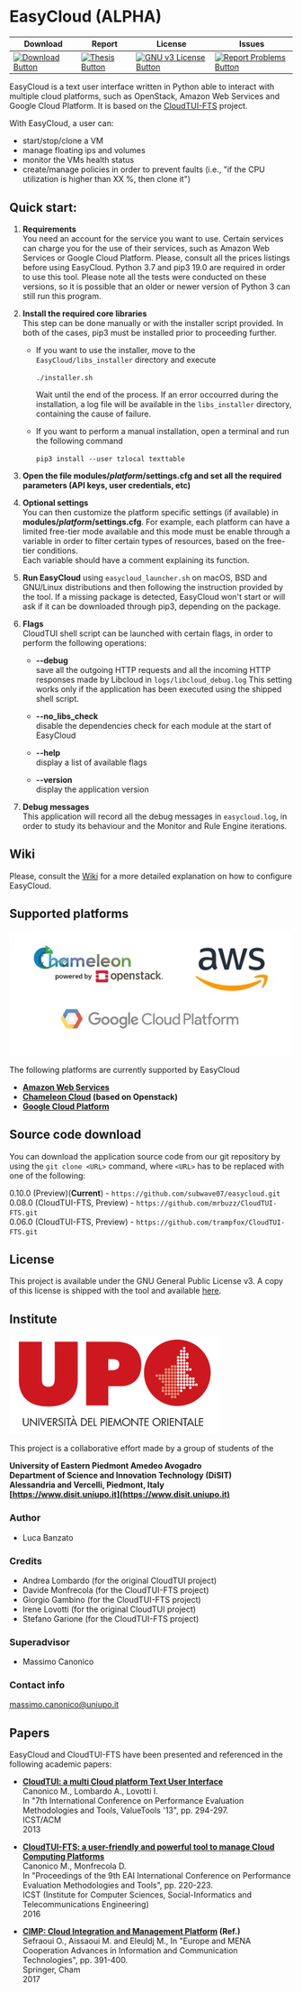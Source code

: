 # EasyCloud (ALPHA)

|Download|Report|License|Issues|
|---------|---------|---------|----------|
| [![Download Button](https://img.shields.io/badge/EasyCloud-0.10.0-blue.svg)](releases) | [![Thesis Button](https://img.shields.io/badge/Report-Italian-yellow.svg)](dummy) | [![GNU v3 License Button](https://img.shields.io/badge/License-GNU%20v3-green.svg)](LICENSE) | [![Report Problems Button](https://img.shields.io/badge/Report-Problems-red.svg)](issues)|


EasyCloud is a text user interface written in Python able to interact with
multiple cloud platforms, such as OpenStack, Amazon Web Services and Google
Cloud Platform. It is based on the [CloudTUI-FTS](https://github.com/mrbuzz/CloudTUI-FTS) project.

With EasyCloud, a user can:  
* start/stop/clone a VM
* manage floating ips and volumes
* monitor the VMs health status
* create/manage policies in order to prevent faults (i.e., "if the CPU utilization is higher than XX %, then clone it")

## Quick start:

1. **Requirements**  
    You need an account for the service you want to use. Certain services
    can charge you for the use of their services, such as Amazon Web Services
    or Google Cloud Platform. Please, consult all the prices listings before
    using EasyCloud.
    Python 3.7 and pip3 19.0 are required in order to use this tool.
    Please note all the tests were conducted on these versions, so it is possible
    that an older or newer version of Python 3 can still run this program.

2. **Install the required core libraries**  
    This step can be done manually or with the installer script provided. In both of the cases, pip3
    must be installed prior to proceeding further.  

    * If you want to use the installer, move to the `EasyCloud/libs_installer` directory and execute

        `./installer.sh` 

        Wait until the end of the process. If an error occourred during the installation, a log file will be
        available in the `libs_installer` directory, containing the cause of failure.

    * If you want to perform a manual installation, open a terminal and run the following command

        `pip3 install --user tzlocal texttable`

3. **Open the file modules/*platform*/settings.cfg and set all the required parameters (API keys, user credentials, etc)**

4. **Optional settings**  
    You can then customize the platform specific settings (if available) in **modules/*platform*/settings.cfg**.
    For example, each platform can have a limited free-tier mode available and this mode must be enable through a variable
    in order to filter certain types of resources, based on the free-tier conditions.  
    Each variable should have a comment explaining its function.

4. **Run EasyCloud** using `easycloud_launcher.sh` on macOS, BSD and GNU/Linux distributions and then following the instruction provided by the tool.
    If a missing package is detected, EasyCloud won't start or will ask if it can be downloaded through pip3, depending on the package.

5. **Flags**  
    CloudTUI shell script can be launched with certain flags, in order to perform the following operations:
    
    * **--debug**  
        save all the outgoing HTTP requests and all the incoming HTTP responses made by Libcloud in `logs/libcloud_debug.log`
        This setting works only if the application has been executed using the shipped shell script.
    
    * **--no_libs_check**  
        disable the dependencies check for each module at the start of EasyCloud

    * **--help**  
         display a list of available flags

    * **--version**  
        display the application version

6. **Debug messages**  
    This application will record all the debug messages in `easycloud.log`, in order to study its behaviour and the Monitor and Rule Engine iterations.

## Wiki

Please, consult the [Wiki](../../wiki) for a more detailed explanation on how to configure EasyCloud.

## Supported platforms

![Platforms logos](README.md_files/providers.jpg)

The following platforms are currently supported by EasyCloud

* **[Amazon Web Services](https://aws.amazon.com)**
* **[Chameleon Cloud](https://www.chameleoncloud.org) (based on Openstack)**
* **[Google Cloud Platform](https://cloud.google.com)**

## Source code download

You can download the application source code from our git repository by using the `git clone <URL>` command,
where `<URL>` has to be replaced with one of the following:

0.10.0 (Preview)(**Current**) - `https://github.com/subwave07/easycloud.git`  
0.08.0 (CloudTUI-FTS, Preview) - `https://github.com/mrbuzz/CloudTUI-FTS.git`  
0.06.0 (CloudTUI-FTS, Preview) - `https://github.com/trampfox/CloudTUI-FTS.git`

## License
This project is available under the GNU General Public License v3. A copy of this license is shipped with the tool and available [here](LICENSE).

## Institute

![University Logo](README.md_files/upo_logo.png)

This project is a collaborative effort made by a group of students of the

**University of Eastern Piedmont Amedeo Avogadro  
Department of Science and Innovation Technology (DiSIT)  
Alessandria and Vercelli, Piedmont, Italy  
[https://www.disit.uniupo.it](https://www.disit.uniupo.it)**

### Author
* Luca Banzato

### Credits
* Andrea Lombardo (for the original CloudTUI project)
* Davide Monfrecola (for the CloudTUI-FTS project)
* Giorgio Gambino (for the CloudTUI-FTS project)
* Irene Lovotti (for the original CloudTUI project)
* Stefano Garione (for the CloudTUI-FTS project)

### Superadvisor
* Massimo Canonico

### Contact info
[massimo.canonico@uniupo.it](mailto:massimo.canonico@uniupo.it)

## Papers

EasyCloud and CloudTUI-FTS have been presented and referenced in the following academic papers:

* **[CloudTUI: a multi Cloud platform Text User Interface](Papers/paper1_cloudtui.pdf)**  
    Canonico M., Lombardo A., Lovotti I.  
    In "7th International Conference on Performance Evaluation Methodologies and Tools, ValueTools '13", pp. 294-297.  
    ICST/ACM  
    2013

* **[CloudTUI-FTS: a user-friendly and powerful tool to manage Cloud Computing Platforms](Papers/paper2_cloudtui.pdf)**  
    Canonico M., Monfrecola D.  
    In "Proceedings of the 9th EAI International Conference on Performance Evaluation Methodologies and Tools", pp. 220-223.  
    ICST (Institute for Computer Sciences, Social-Informatics and Telecommunications Engineering)  
    2016

* **[CIMP: Cloud Integration and Management Platform](Papers/reference1_cloudtui.pdf) (Ref.)**  
    Sefraoui O., Aissaoui M. and Eleuldj M.,
    In "Europe and MENA Cooperation Advances in Information and Communication Technologies", pp. 391-400.  
    Springer, Cham  
    2017
